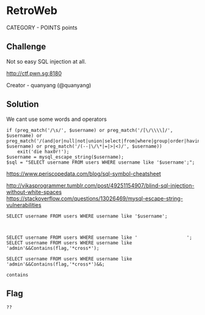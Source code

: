# RetroWeb
CATEGORY - POINTS points

## Challenge 
Not so easy SQL injection at all.

http://ctf.pwn.sg:8180

Creator - quanyang (@quanyang)

## Solution


We cant use some words and operators

    if (preg_match('/\s/', $username) or preg_match('/[\/\\\\]/', $username) or preg_match('/(and|or|null|not|union|select|from|where|group|order|having|limit|into|file|case|like)/i', $username) or preg_match('/(--|\/\*|=|>|<)/', $username)) 
        exit('die hax0r!');
    $username = mysql_escape_string($username);
    $sql = "SELECT username FROM users WHERE username like '$username';";

https://www.periscopedata.com/blog/sql-symbol-cheatsheet

http://vikasprogrammer.tumblr.com/post/49251154907/blind-sql-injection-without-white-spaces
https://stackoverflow.com/questions/13026469/mysql-escape-string-vulnerabilities

	SELECT username FROM users WHERE username like '$username';



	SELECT username FROM users WHERE username like '                  ';
	SELECT username FROM users WHERE username like 'admin'&&Contains(flag,'*cross*');

	SELECT username FROM users WHERE username like 'admin'&&Contains(flag,'*cross*')&&;

	contains

## Flag

	??